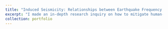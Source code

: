 ```yaml
---
title: "Induced Seismicity: Relationships between Earthquake Frequency and Magnitude in the Oklahoma Arbuckle Group"
excerpt: "I made an in-depth research inquiry on how to mitigate human-made earthquakes from leftover saltwater injection from oil wells in Oklahoma. I spent 6 months going through Excel spreadsheets full of data from oil and gas companies and the Oklahoma Commission Corporation (OCC) to manipulate the data and graph each of the variables against each other. I made line graphs, scatter plots, bar graphs, maps, and 3D models to compare my variables. Through this project, I gained valuable insight into computer, graphing, and analytical skills. I presented this project at the International Science and Engineering Fair in May of 2019 and was fortunate enough to receive 4th place for my project."
collection: portfolio
---
```

